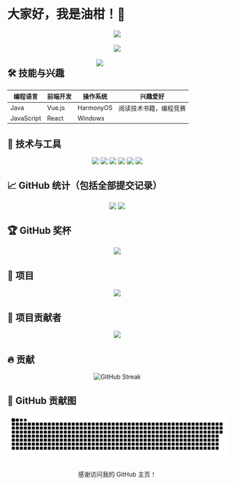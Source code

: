 # 大家好，我是油柑！👋

<p align="center">
  <img src="https://media.giphy.com/media/ZVik7pBtu9dNS/giphy.gif" width="800">
</p>

<p align="center">
  <img src="https://readme-typing-svg.herokuapp.com?font=Fira+Code&color=00FF00&size=30&center=true&vCenter=true&width=1000&height=100&lines=欢迎来到我的GitHub主页!;我是一名开发者.;我热爱编程和阅读。">
</p>

<img align="right" width="300" src="https://media.giphy.com/media/qgQUggAC3Pfv687qPC/giphy.gif">

## 🛠️ 技能与兴趣

| 编程语言   | 前端开发 | 操作系统  | 兴趣爱好             |
| ---------- | -------- | --------- | -------------------- |
| Java       | Vue.js   | HarmonyOS | 阅读技术书籍，编程竞赛 |
| JavaScript | React    | Windows   |                      |

## 🔧 技术与工具

<p align="center">
  <img src="https://img.shields.io/badge/Java-007396?style=for-the-badge&logo=java&logoColor=white" />
  <img src="https://img.shields.io/badge/Vue.js-4FC08D?style=for-the-badge&logo=vue.js&logoColor=white" />
  <img src="https://img.shields.io/badge/React-61DAFB?style=for-the-badge&logo=react&logoColor=white" />
  <img src="https://img.shields.io/badge/HarmonyOS-FF0000?style=for-the-badge&logo=harmonyos&logoColor=white" />
  <img src="https://img.shields.io/badge/HTML5-E34F26?style=for-the-badge&logo=html5&logoColor=white" />
  <img src="https://img.shields.io/badge/GitHub-181717?style=for-the-badge&logo=github&logoColor=white" />
</p>

## 📈 GitHub 统计（包括全部提交记录）

<p align="center">
  <img height="180px" src="https://github-readme-stats.vercel.app/api?username=Yougan001&show_icons=true&theme=radical&count_private=true&include_all_commits=true" />
  <img height="180px" src="https://github-readme-stats.vercel.app/api/top-langs/?username=Yougan001&layout=compact&theme=radical&langs_count=8" />
</p>


## 🏆 GitHub 奖杯

<p align="center">
  <img src="https://github-profile-trophy.vercel.app/?username=Yougan001&theme=onedark" />
</p>

## 🚀 项目

<p align="center">
  <a href="https://github.com/Yougan001/scholl-brand">
    <img src="https://github-readme-stats.vercel.app/api/pin/?username=Yougan001&repo=scholl-brand&theme=radical" />
  </a>
</p>

## 🌟 项目贡献者

<p align="center">
  <img src="https://contributors-img.web.app/image?repo=Yougan001/scholl-brand" />
</p>

## 🔥 贡献

<p align="center">
  <img src="https://github-readme-streak-stats.herokuapp.com/?user=Yougan001&theme=radical" alt="GitHub Streak" />
</p>

## 🐍 GitHub 贡献图

<p align="center">
  <img src="https://raw.githubusercontent.com/Yougan001/Yougan001/output/github-contribution-grid-snake.svg" />
</p>


<p align="center">感谢访问我的 GitHub 主页！</p>
